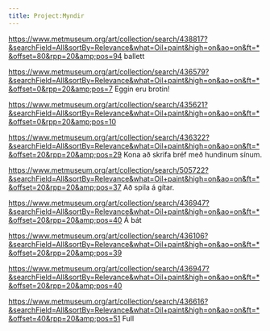 ```yaml
---
title: Project:Myndir
---
```



https://www.metmuseum.org/art/collection/search/438817?&searchField=All&sortBy=Relevance&what=Oil+paint&high=on&ao=on&ft=*&offset=80&rpp=20&amp;pos=94 ballett

https://www.metmuseum.org/art/collection/search/436579?&searchField=All&sortBy=Relevance&what=Oil+paint&high=on&ao=on&ft=*&offset=0&rpp=20&amp;pos=7 Eggin eru brotin!

https://www.metmuseum.org/art/collection/search/435621?&searchField=All&sortBy=Relevance&what=Oil+paint&high=on&ao=on&ft=*&offset=0&rpp=20&amp;pos=10

https://www.metmuseum.org/art/collection/search/436322?&searchField=All&sortBy=Relevance&what=Oil+paint&high=on&ao=on&ft=*&offset=20&rpp=20&amp;pos=29 Kona að skrifa bréf með hundinum sínum.

https://www.metmuseum.org/art/collection/search/505722?&searchField=All&sortBy=Relevance&what=Oil+paint&high=on&ao=on&ft=*&offset=20&rpp=20&amp;pos=37 Að spila á gítar.

https://www.metmuseum.org/art/collection/search/436947?&searchField=All&sortBy=Relevance&what=Oil+paint&high=on&ao=on&ft=*&offset=20&rpp=20&amp;pos=40 Á bát

https://www.metmuseum.org/art/collection/search/436106?&searchField=All&sortBy=Relevance&what=Oil+paint&high=on&ao=on&ft=*&offset=20&rpp=20&amp;pos=39

https://www.metmuseum.org/art/collection/search/436947?&searchField=All&sortBy=Relevance&what=Oil+paint&high=on&ao=on&ft=*&offset=20&rpp=20&amp;pos=40

https://www.metmuseum.org/art/collection/search/436616?&searchField=All&sortBy=Relevance&what=Oil+paint&high=on&ao=on&ft=*&offset=40&rpp=20&amp;pos=51 Full